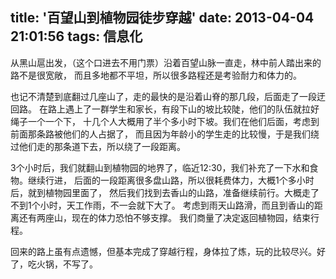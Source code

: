 title: '百望山到植物园徒步穿越'
date: 2013-04-04 21:01:56
tags: 信息化
---

从黑山扈出发，（这个口进去不用门票）沿着百望山脉一直走，林中前人踏出来的路不是很宽敞，
而且多地都不平坦，所以很多路程还是考验耐力和体力的。

也记不清楚到底翻过几座山了，走的最快的是沿着山脊的那几段，后面走了一段迂回路。
在路上遇上了一群学生和家长，有段下山的坡比较陡，他们的队伍就拉好绳子一个一个下，
十几个人大概用了半个多小时下坡。我们在他们后面，考虑到前面那条路被他们的人占据了，
而且因为年龄小的学生走的比较慢，于是我们绕过他们走的那条道下去，所以绕了一段距离。

3个小时后，我们就翻山到植物园的地界了，临近12:30，我们补充了一下水和食物。继续行进，
后面的一段距离很多盘山路，所以很耗费体力，大概1个多小时后，就到植物园里面了，
然后我们找到去香山的山路，准备继续前行。大概走了不到1个小时，天工作雨，不一会就下大了。
考虑到雨天山路滑，而且到香山的距离还有两座山，现在的体力恐怕不够支撑。 
我们商量了决定返回植物园，结束行程。

回来的路上虽有点遗憾，但基本完成了穿越行程，身体拉了炼，玩的比较尽兴。好了，吃火锅，不写了。
